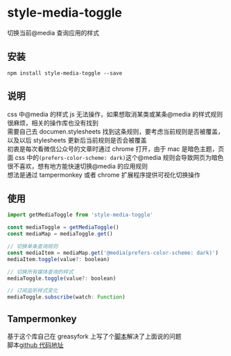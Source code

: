 # style-media-toggle

切换当前@media 查询应用的样式

## 安装

```
npm install style-media-toggle --save
```

## 说明

css 中@media 的样式 js 无法操作，如果想取消某类或某条@media 的样式规则很麻烦，相关的操作库也没有找到  
需要自己去 documen.stylesheets 找到这条规则，要考虑当前规则是否被覆盖，以及以后 stylesheets 更新后当前规则是否会被覆盖  
初衷是每次看微信公众号的文章时通过 chrome 打开，由于 mac 是暗色主题，页面 css 中的`(prefers-color-scheme: dark)`这个@media 规则会导致网页为暗色很不喜欢，想有地方能快速切换@media 的应用规则  
想法是通过 tampermonkey 或者 chrome 扩展程序提供可视化切换操作

## 使用

```js
import getMediaToggle from 'style-media-toggle'

const mediaToggle = getMediaToggle()
const mediaMap = mediaToggle.get()

// 切换单条查询规则
const mediaItem = mediaMap.get('@media(prefers-color-scheme: dark)')
mediaItem.toggle(value?: boolean)

// 切换所有媒体查询的样式
mediaToggle.toggle(value?: boolean)

// 订阅监听样式变化
mediaToggle.subscribe(watch: Function)
```

## Tampermonkey

基于这个库自己在 greasyfork 上写了个[脚本](https://greasyfork.org/scripts/396483)解决了上面说的问题  
脚本[github 代码地址](https://github.com/TaumuLu/Record/blob/master/Snippet/tampermonkey/themeScript.js)
